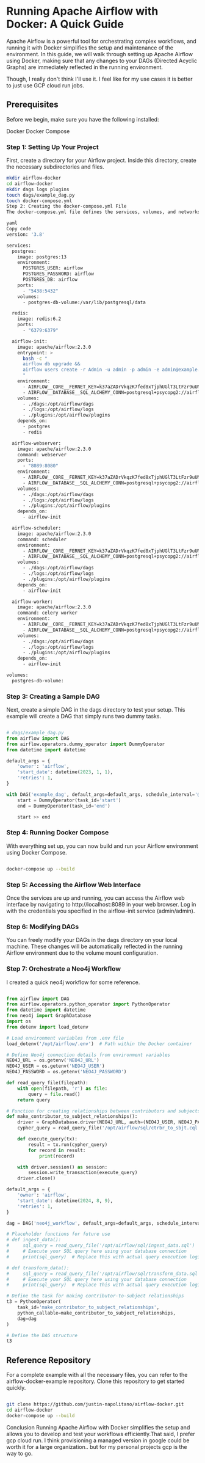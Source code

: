 # Running Apache Airflow with Docker: A Quick Guide


Apache Airflow is a powerful tool for orchestrating complex workflows, and running it with Docker simplifies the setup and maintenance of the environment. In this guide, we will walk through setting up Apache Airflow using Docker, making sure that any changes to your DAGs (Directed Acyclic Graphs) are immediately reflected in the running environment.

Though, I really don't think I'll use it. I feel like for my use cases it is better to just use GCP cloud run jobs. 



## Prerequisites

Before we begin, make sure you have the following installed:

Docker
Docker Compose


### Step 1: Setting Up Your Project

First, create a directory for your Airflow project. Inside this directory, create the necessary subdirectories and files.

```bash
mkdir airflow-docker
cd airflow-docker
mkdir dags logs plugins
touch dags/example_dag.py
touch docker-compose.yml
Step 2: Creating the docker-compose.yml File
The docker-compose.yml file defines the services, volumes, and networks required to run Airflow. Below is a sample configuration:

yaml
Copy code
version: '3.8'

services:
  postgres:
    image: postgres:13
    environment:
      POSTGRES_USER: airflow
      POSTGRES_PASSWORD: airflow
      POSTGRES_DB: airflow
    ports:
      - "5438:5432"
    volumes:
      - postgres-db-volume:/var/lib/postgresql/data

  redis:
    image: redis:6.2
    ports:
      - "6379:6379"

  airflow-init:
    image: apache/airflow:2.3.0
    entrypoint: >
      bash -c "
      airflow db upgrade &&
      airflow users create -r Admin -u admin -p admin -e admin@example.com -f Admin -l User
      "
    environment:
      - AIRFLOW__CORE__FERNET_KEY=k37aZADrVkqzK7fed8xTjphUGlT3LtFzr9uUMtnRwmg=
      - AIRFLOW__DATABASE__SQL_ALCHEMY_CONN=postgresql+psycopg2://airflow:airflow@postgres/airflow
    volumes:
      - ./dags:/opt/airflow/dags
      - ./logs:/opt/airflow/logs
      - ./plugins:/opt/airflow/plugins
    depends_on:
      - postgres
      - redis

  airflow-webserver:
    image: apache/airflow:2.3.0
    command: webserver
    ports:
      - "8089:8080"
    environment:
      - AIRFLOW__CORE__FERNET_KEY=k37aZADrVkqzK7fed8xTjphUGlT3LtFzr9uUMtnRwmg=
      - AIRFLOW__DATABASE__SQL_ALCHEMY_CONN=postgresql+psycopg2://airflow:airflow@postgres/airflow
    volumes:
      - ./dags:/opt/airflow/dags
      - ./logs:/opt/airflow/logs
      - ./plugins:/opt/airflow/plugins
    depends_on:
      - airflow-init

  airflow-scheduler:
    image: apache/airflow:2.3.0
    command: scheduler
    environment:
      - AIRFLOW__CORE__FERNET_KEY=k37aZADrVkqzK7fed8xTjphUGlT3LtFzr9uUMtnRwmg=
      - AIRFLOW__DATABASE__SQL_ALCHEMY_CONN=postgresql+psycopg2://airflow:airflow@postgres/airflow
    volumes:
      - ./dags:/opt/airflow/dags
      - ./logs:/opt/airflow/logs
      - ./plugins:/opt/airflow/plugins
    depends_on:
      - airflow-init

  airflow-worker:
    image: apache/airflow:2.3.0
    command: celery worker
    environment:
      - AIRFLOW__CORE__FERNET_KEY=k37aZADrVkqzK7fed8xTjphUGlT3LtFzr9uUMtnRwmg=
      - AIRFLOW__DATABASE__SQL_ALCHEMY_CONN=postgresql+psycopg2://airflow:airflow@postgres/airflow
    volumes:
      - ./dags:/opt/airflow/dags
      - ./logs:/opt/airflow/logs
      - ./plugins:/opt/airflow/plugins
    depends_on:
      - airflow-init

volumes:
  postgres-db-volume:

```

### Step 3: Creating a Sample DAG

Next, create a simple DAG in the dags directory to test your setup. This example will create a DAG that simply runs two dummy tasks.

```python

# dags/example_dag.py
from airflow import DAG
from airflow.operators.dummy_operator import DummyOperator
from datetime import datetime

default_args = {
    'owner': 'airflow',
    'start_date': datetime(2023, 1, 1),
    'retries': 1,
}

with DAG('example_dag', default_args=default_args, schedule_interval='@daily') as dag:
    start = DummyOperator(task_id='start')
    end = DummyOperator(task_id='end')

    start >> end

```


### Step 4: Running Docker Compose

With everything set up, you can now build and run your Airflow environment using Docker Compose.

```bash

docker-compose up --build
```

### Step 5: Accessing the Airflow Web Interface

Once the services are up and running, you can access the Airflow web interface by navigating to http://localhost:8089 in your web browser. Log in with the credentials you specified in the airflow-init service (admin/admin).

### Step 6: Modifying DAGs

You can freely modify your DAGs in the dags directory on your local machine. These changes will be automatically reflected in the running Airflow environment due to the volume mount configuration.


### Step 7: Orchestrate a Neo4j Workflow 

I created a quick neo4j workflow for some reference.

```python

from airflow import DAG
from airflow.operators.python_operator import PythonOperator
from datetime import datetime
from neo4j import GraphDatabase
import os
from dotenv import load_dotenv

# Load environment variables from .env file
load_dotenv('/opt/airflow/.env')  # Path within the Docker container

# Define Neo4j connection details from environment variables
NEO4J_URL = os.getenv('NEO4J_URL')
NEO4J_USER = os.getenv('NEO4J_USER')
NEO4J_PASSWORD = os.getenv('NEO4J_PASSWORD')

def read_query_file(filepath):
    with open(filepath, 'r') as file:
        query = file.read()
    return query

# Function for creating relationships between contributors and subjects
def make_contributor_to_subject_relationships():
    driver = GraphDatabase.driver(NEO4J_URL, auth=(NEO4J_USER, NEO4J_PASSWORD))
    cypher_query = read_query_file('/opt/airflow/sql/ctrbr_to_sbjt.cql')  # Path within the Docker container

    def execute_query(tx):
        result = tx.run(cypher_query)
        for record in result:
            print(record)

    with driver.session() as session:
        session.write_transaction(execute_query)
    driver.close()

default_args = {
    'owner': 'airflow',
    'start_date': datetime(2024, 8, 9),
    'retries': 1,
}

dag = DAG('neo4j_workflow', default_args=default_args, schedule_interval='@daily')

# Placeholder functions for future use
# def ingest_data():
#     sql_query = read_query_file('/opt/airflow/sql/ingest_data.sql')  # Path within the Docker container
#     # Execute your SQL query here using your database connection
#     print(sql_query)  # Replace this with actual query execution logic

# def transform_data():
#     sql_query = read_query_file('/opt/airflow/sql/transform_data.sql')  # Path within the Docker container
#     # Execute your SQL query here using your database connection
#     print(sql_query)  # Replace this with actual query execution logic

# Define the task for making contributor-to-subject relationships
t3 = PythonOperator(
    task_id='make_contributor_to_subject_relationships',
    python_callable=make_contributor_to_subject_relationships,
    dag=dag
)

# Define the DAG structure
t3

```



## Reference Repository
For a complete example with all the necessary files, you can refer to the airflow-docker-example repository. Clone this repository to get started quickly.

```bash

git clone https://github.com/justin-napolitano/airflow-docker.git
cd airflow-docker
docker-compose up --build

```

Conclusion
Running Apache Airflow with Docker simplifies the setup and allows you to develop and test your workflows efficiently.That said, I prefer gcp cloud run. I think provisioning a managed version in google could be worth it for a large organization.. but for my personal projects gcp is the way to go. 



